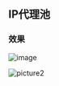 ## IP代理池

### 效果

![image](https://i.loli.net/2019/05/19/5ce11013e83da18104.png)

![picture2](https://i.loli.net/2019/05/19/5ce11013e032845654.png)



